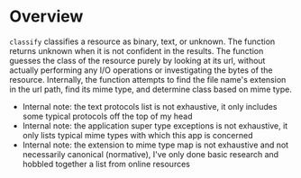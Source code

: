 # Overview
`classify` classifies a resource as binary, text, or unknown. The function returns unknown when it is not confident in the results. The function guesses the class of the resource purely by looking at its url, without actually performing any I/O operations or investigating the bytes of the resource. Internally, the function attempts to find the file name's extension in the url path, find its mime type, and determine class based on mime type.

* Internal note: the text protocols list is not exhaustive, it only includes some typical protocols off the top of my head
* Internal note: the application super type exceptions is not exhaustive, it only lists typical mime types with which this app is concerned
* Internal note: the extension to mime type map is not exhaustive and not necessarily canonical (normative), I've only done basic research and hobbled together a list from online resources
